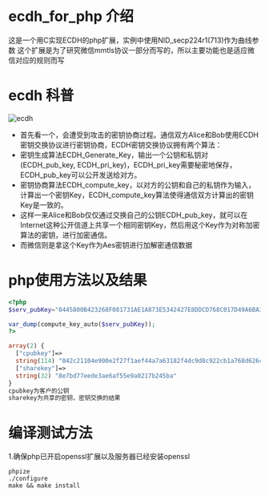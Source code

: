 
# ecdh_for_php 介绍
这是一个用C实现ECDH的php扩展，实例中使用NID_secp224r1(713)作为曲线参数
这个扩展是为了研究微信mmtls协议一部分而写的，所以主要功能也是适应微信对应的规则而写


# ecdh 科普
![ecdh](http://mmbiz.qpic.cn/mmbiz/csvJ6rH9MctDOPR1TbFBSWx5aBUCibJsqbA48k433vyHrlibuG3ZjSLdibE6dj9hT50rlYicib8Dg9Aa2q3v9vLYU5A/0?wx_fmt=jpeg)

* 首先看一个，会遭受到攻击的密钥协商过程。通信双方Alice和Bob使用ECDH密钥交换协议进行密钥协商，ECDH密钥交换协议拥有两个算法：
* 密钥生成算法ECDH_Generate_Key，输出一个公钥和私钥对(ECDH_pub_key, ECDH_pri_key)，ECDH_pri_key需要秘密地保存，ECDH_pub_key可以公开发送给对方。
* 密钥协商算法ECDH_compute_key，以对方的公钥和自己的私钥作为输入，计算出一个密钥Key，ECDH_compute_key算法使得通信双方计算出的密钥Key是一致的。
* 这样一来Alice和Bob仅仅通过交换自己的公钥ECDH_pub_key，就可以在Internet这种公开信道上共享一个相同密钥Key，然后用这个Key作为对称加密算法的密钥，进行加密通信。 
* 而微信则是拿这个Key作为Aes密钥进行加解密通信数据


# php使用方法以及结果
```php
<?php
$serv_pubKey="0445800B423268F081731AE1A873E5342427E8DDCD768C017D49A6BA340217FD12976EBD5D0A332E8D6FA1C45AF92A1274411DE10B950B77DC";

var_dump(compute_key_auto($serv_pubKey));
?>
```
```php
array(2) {
  ["cpubkey"]=>
  string(114) "042c21104e900e2f27f1aef44a7a63182f4dc9d8c922cb1a768d626cedcb1d135bb9fd08e0cf9b28a8990cb0f45899178a571c23ce15474421"
  ["sharekey"]=>
  string(32) "8e7bd77eede3ae6af55e9a0217b245ba"
}
cpubkey为客户的公钥
sharekey为共享的密钥，密钥交换的结果
```
# 编译测试方法
1.确保php已开启openssl扩展以及服务器已经安装openssl
```shell
phpize
./configure
make && make install
```
